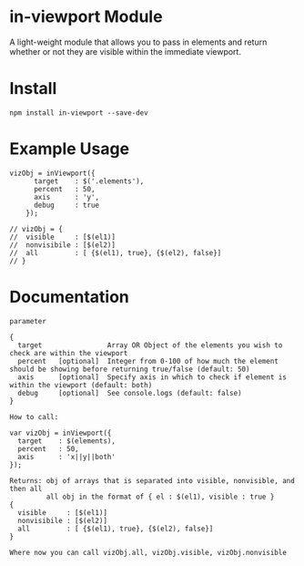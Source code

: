 # in-viewport Module
A light-weight module that allows you to pass in elements and return whether or not they are visible within the immediate viewport.

# Install
    npm install in-viewport --save-dev

# Example Usage

    vizObj = inViewport({
          target    : $('.elements'),
          percent   : 50,
          axis      : 'y',
          debug     : true
        });

    // vizObj = {
    //  visible     : [$(el1)]
    //  nonvisibile : [$(el2)]
    //  all         : [ {$(el1), true}, {$(el2), false}]
    // }

# Documentation
    
    parameter
    
    {
      target                Array OR Object of the elements you wish to check are within the viewport
      percent   [optional]  Integer from 0-100 of how much the element should be showing before returning true/false (default: 50)
      axis      [optional]  Specify axis in which to check if element is within the viewport (default: both)
      debug     [optional]  See console.logs (default: false)
    }

    How to call: 

    var vizObj = inViewport({
      target    : $(elements),
      percent   : 50,
      axis      : 'x||y||both'
    });

    Returns: obj of arrays that is separated into visible, nonvisible, and then all
             all obj in the format of { el : $(el1), visible : true }
    {
      visible     : [$(el1)]
      nonvisibile : [$(el2)]
      all         : [ {$(el1), true}, {$(el2), false}]
    }

    Where now you can call vizObj.all, vizObj.visible, vizObj.nonvisible